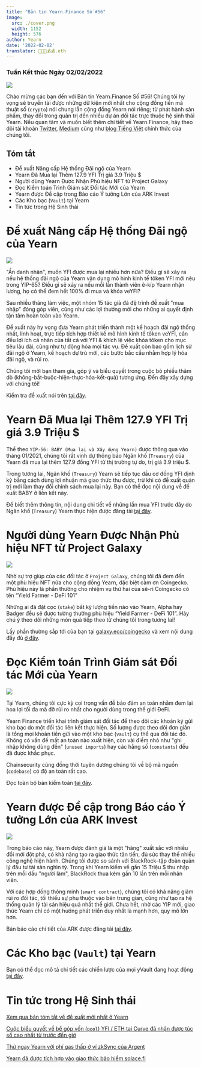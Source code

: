 ```yaml
---
title: "Bản tin Yearn.Finance Số #56"
image:
  src: ./cover.png
  width: 1152
  height: 576
author: Yearn
date: '2022-02-02'
translator: 🤖💵💵💰💰.eth
---
```


### Tuần Kết thúc Ngày 02/02/2022

![](./image1.jpg?w=1456&h=733)

Chào mừng các bạn đến với Bản tin Yearn.Finance Số #56! Chúng tôi hy vọng sẽ truyền tải được những dữ kiện mới nhất cho cộng đồng tiền mã thuật số (`crypto`) nói chung lẫn cộng đồng Yearn nói riêng; từ phát hành sản phẩm, thay đổi trong quản trị đến nhiều dự án đối tác trực thuộc hệ sinh thái Yearn. Nếu quan tâm và muốn biết thêm chi tiết về Yearn.Finance, hãy theo dõi tài khoản [Twitter](https://twitter.com/iearnfinance), [Medium](https://medium.com/iearn) cũng như [blog Tiếng Việt](https://blog.yearn.finance/vi/) chính thức của chúng tôi.

## Tóm tắt

- Đề xuất Nâng cấp Hệ thống Đãi ngộ của Yearn
- Yearn Đã Mua lại Thêm 127.9 YFI Trị giá 3.9&nbsp;Triệu&nbsp;$
- Người dùng Yearn Được Nhận Phù hiệu NFT từ Project Galaxy
- Đọc Kiểm toán Trình Giám sát Đối tác Mới của Yearn
- Yearn được Đề cập trong Báo cáo Ý tưởng Lớn của ARK Invest
- Các Kho bạc (`Vault`) tại Yearn
- Tin tức trong Hệ Sinh thái

# Đề xuất Nâng cấp Hệ thống Đãi ngộ của Yearn

![](./image2.jpg?w=1456&h=1456)

"Ẩn danh nhân", muốn YFI được mua lại nhiều hơn nữa? Điều gì sẽ xảy ra nếu hệ thống đãi ngộ của Yearn vận dụng mô hình kinh tế tôken YFI mới nêu trong YIP-65? Điều gì sẽ xảy ra nếu mỗi lần thành viên ê-kíp Yearn nhận lương, họ có thể đem hết 100% đi mua và khóa veYFI?

Sau nhiều tháng làm việc, một nhóm 15 tác giả đã đệ trình đề xuất "mua nhập" đóng góp viên, cũng như các lợi thưởng mới cho những ai quyết định tận tâm hoàn toàn vào Yearn.

Đề xuất này hy vọng đưa Yearn phát triển thành một kế hoạch đãi ngộ thống nhất, linh hoạt, trực tiếp tích hợp thiết kế mô hình kinh tế tôken veYFI, cân đều lợi ích cá nhân của tất cả với YFI & khích lệ việc khóa tôken cho mục tiêu lâu dài, cũng như tự động hóa mọi tác vụ. Đề xuất còn bao gồm lịch sử đãi ngộ ở Yearn, kế hoạch dự trù mới, các bước bắc cầu nhằm hợp lý hóa đãi ngộ, và rủi ro.

Chúng tôi mời bạn tham gia, góp ý và biểu quyết trong cuộc bỏ phiếu thăm dò (không-bắt-buộc-hiện-thực-hóa-kết-quả) tương ứng. Đến đây xây dựng với chúng tôi!

Kiểm tra đề xuất nói trên [tại đây](https://gov.yearn.finance/t/proposal-streamlining-contributor-compensation/12247).



# Yearn Đã Mua lại Thêm 127.9 YFI Trị giá 3.9&nbsp;Triệu&nbsp;$


Thể theo `YIP-56: BABY (Mua lại và Xây dựng Yearn)` được thông qua vào tháng 01/2021, chúng tôi rất vinh dự thông báo Ngân khố (`Treasury`) của Yearn đã mua lại thêm 127.9 đồng YFI từ thị trường tự do, trị giá 3.9&nbsp;triệu&nbsp;$.

Trong tương lai, Ngân khố (`Treasury`) Yearn sẽ tiếp tục đầu cơ đồng YFI định kỳ bằng cách dùng lợi nhuận mà giao thức thu được, trừ khi có đề xuất quản trị mới làm thay đổi chính sách mua lại này. Bạn có thể đọc nội dung về đề xuất BABY <g1>ở liên kết này</g1>.

Để biết thêm thông tin, nội dung chi tiết về những lần mua YFI trước đây do Ngân khố (`Treasury`) Yearn thực hiện được đăng tải [tại đây](https://gov.yearn.finance/t/yfi-buyback-auctions/10491/3).

# Người dùng Yearn Được Nhận Phù hiệu NFT từ Project Galaxy

![](./image3.jpg?w=680&h=372)

Nhờ sự trợ giúp của các đối tác ở `Project Galaxy`, chúng tôi đã đem đến một phù hiệu NFT nữa cho cộng đồng Yearn, đặc biệt cảm ơn Coingecko. Phù hiệu này là phần thưởng cho nhiệm vụ thứ hai của sê-ri Coingecko có tên “Yield Farmer - DeFi 101”

Những ai đã đặt cọc (`stake`) bất kỳ lượng tiền nào vào Yearn, Alpha hay Badger đều sẽ được tưởng thưởng phù hiệu “Yield Farmer - DeFi 101”. Hãy chú ý theo dõi những món quà tiếp theo từ chúng tôi trong tương lai!

Lấy phần thưởng sắp tới của bạn tại [galaxy.eco/coingecko](https://twitter.com/ProjectGalaxyHQ/status/1487048124182921220?s=20&t=Z5Z2328-bsM-BNCp9d1KAA) và xem nội dung đầy đủ [ở đây](https://twitter.com/ProjectGalaxyHQ/status/1487048124182921220?s=20&t=Z5Z2328-bsM-BNCp9d1KAA).


# Đọc Kiểm toán Trình Giám sát Đối tác Mới của Yearn

![](./image4.jpg?w=1456&h=819)

Tại Yearn, chúng tôi cực kỳ coi trọng vấn đề bảo đảm an toàn nhằm đem lại hoa lợi tối đa mà đỡ rủi ro nhất cho người dùng trong thế giới ĐeFi.

Yearn Finance triển khai trình giám sát đối tác để theo dõi các khoản ký gửi kho bạc do một đối tác liên kết thực hiện. Số lượng được theo dõi đơn giản là tổng mọi khoản tiền gửi vào một kho bạc (`vault`) cụ thể qua đối tác đó. Không có vấn đề mất an toàn nào xuất hiện, còn vài điểm nhỏ như "ghi nhập không dùng đến" (`unused imports`) hay các hằng số (`constants`) đều đã được khắc phục.

Chainsecurity cũng đồng thời tuyên dương chúng tôi về bộ mã nguồn (`codebase`) có độ an toàn rất cao.

Đọc toàn bộ bản kiểm toán [tại đây](https://chainsecurity.com/security-audit/yearn-finance-partner-tracker/).

# Yearn được Đề cập trong Báo cáo Ý tưởng Lớn của ARK Invest

![](./image5.jpg?w=1456&h=819)

Trong báo cáo này, Yearn được đánh giá là một "hãng" xuất sắc với nhiều đổi mới đột phá, có khả năng tạo ra giao thức tân tiến, đủ sức thay thế nhiều công nghệ hiện hành. Chúng tôi được so sánh với BlackRock–tập đoàn quản lý đầu tư tài sản nghìn tỷ. Trong khi Yearn kiếm về gần 15&nbsp;Triệu&nbsp;$ thu nhập trên mỗi đầu "người làm", BlackRock thua kém gần 10 lần trên mỗi nhân viên.

Với các hợp đồng thông minh (`smart contract`), chúng tôi có khả năng giảm rủi ro đối tác, tối thiểu sự phụ thuộc vào bên trung gian, cũng như tạo ra hệ thống quản lý tài sản hiệu quả nhất thế giới. Chưa hết, nhờ các YIP mới, giao thức Yearn chỉ có một hướng phát triển duy nhất là mạnh hơn, quy mô lớn hơn.

Bản báo cáo chi tiết của ARK được đăng tải [tại đây](https://research.ark-invest.com/hubfs/1_Download_Files_ARK-Invest/White_Papers/ARK_BigIdeas2022.pdf?hsCtaTracking=217bbc93-a71a-4c2b-9959-0842b6fe301c%7C2653a4d0-af35-42f0-853a-c5f90f002abb).

# Các Kho bạc (`Vault`) tại Yearn

Bạn có thể đọc mô tả chi tiết các chiến lược của mọi yVault đang hoạt động [tại đây](https://medium.com/yearn-state-of-the-vaults/the-vaults-at-yearn-9237905ffed3).

# Tin tức trong Hệ Sinh thái

[Xem qua bản tóm tắt về đề xuất mới nhất ở Yearn](https://twitter.com/0x7d54/status/1487252998023745540)

[Cuộc biểu quyết về bể góp vốn (`pool`) YFI / ETH tại Curve đã nhận được túc số cao nhất từ trước đến giờ](https://twitter.com/CurveFinance/status/1487764860553371648)

[Thử ngay Yearn với phí gas thấp ở ví zkSync của Argent](https://twitter.com/argentHQ/status/1487014855592849414)

[Yearn đã được tích hợp vào giao thức bảo hiểm solace.fi](https://twitter.com/SolaceFi/status/1486145688291487749?s=20&t=fTfbPYIAOA5xVim5BETQZQ)